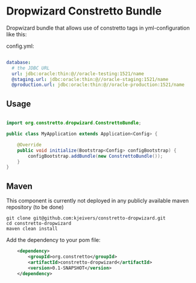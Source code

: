 Dropwizard Constretto Bundle
============================

Dropwizard bundle that allows use of constretto tags in yml-configuration like this:

config.yml:

```yaml

database:
  # the JDBC URL
  url: jdbc:oracle:thin:@//oracle-testing:1521/name
  @staging.url: jdbc:oracle:thin:@//oracle-staging:1521/name
  @production.url: jdbc:oracle:thin:@//oracle-production:1521/name

```

Usage
-----

```java

import org.constretto.dropwizard.ConstrettoBundle;

public class MyApplication extends Application<Config> {

    @Override
    public void initialize(Bootstrap<Config> configBootstrap) {
        configBootstrap.addBundle(new ConstrettoBundle());
    }
}
```


Maven
-----

This component is currently not deployed in any publicly available maven repository (to be done)

    git clone git@github.com:kjeivers/constretto-dropwizard.git
    cd constretto-dropwizard
    maven clean install

Add the dependency to your pom file:

```xml
    <dependency>
        <groupId>org.constretto</groupId>
        <artifactId>constretto-dropwizard</artifactId>
        <version>0.1-SNAPSHOT</version>
    </dependency>
```
